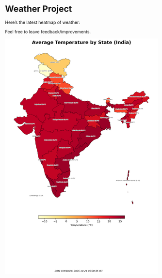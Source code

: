 # Weather Project

Here’s the latest heatmap of weather:

Feel free to leave feedback/improvements.

![India Heatmap](docs/assets/india_heatmap.png?v=F6CACD)
